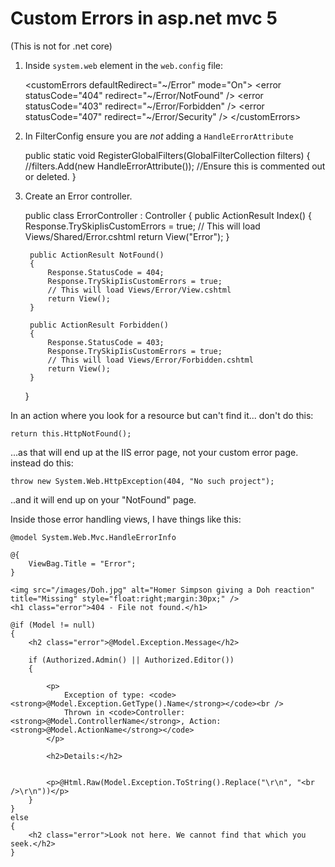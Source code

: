 # Custom Errors in asp.net mvc 5

(This is not for .net core)


1. Inside `system.web` element in the `web.config` file:

	&lt;customErrors defaultRedirect="~/Error" mode="On"&gt;
		&lt;error statusCode="404" redirect="~/Error/NotFound" /&gt;
		&lt;error statusCode="403" redirect="~/Error/Forbidden" /&gt;
		&lt;error statusCode="407" redirect="~/Error/Security" /&gt;
	&lt;/customErrors&gt;

2. In FilterConfig ensure you are *not* adding a `HandleErrorAttribute`

	public static void RegisterGlobalFilters(GlobalFilterCollection filters)
	{
		//filters.Add(new HandleErrorAttribute()); //Ensure this is commented out or deleted.
	}

3. Create an Error controller.

	public class ErrorController : Controller
	{
		public ActionResult Index()
		{
			Response.TrySkipIisCustomErrors = true;
			// This will load Views/Shared/Error.cshtml
			return View("Error");
		}

		public ActionResult NotFound()
		{
			Response.StatusCode = 404;
			Response.TrySkipIisCustomErrors = true;
			// This will load Views/Error/View.cshtml
			return View();
		}

		public ActionResult Forbidden()
		{
			Response.StatusCode = 403;
			Response.TrySkipIisCustomErrors = true;
			// This will load Views/Error/Forbidden.cshtml
			return View();
		}
	}



In an action where you look for a resource but can't find it... don't do this:

	return this.HttpNotFound();

...as that will end up at the IIS error page, not your custom error page.
instead do this:



	throw new System.Web.HttpException(404, "No such project");

..and it will end up on your "NotFound" page.


Inside those error handling views, I have things like this:


	@model System.Web.Mvc.HandleErrorInfo

	@{
		ViewBag.Title = "Error";
	}

	<img src="/images/Doh.jpg" alt="Homer Simpson giving a Doh reaction" title="Missing" style="float:right;margin:30px;" />
	<h1 class="error">404 - File not found.</h1>

	@if (Model != null)
	{
		<h2 class="error">@Model.Exception.Message</h2>

		if (Authorized.Admin() || Authorized.Editor())
		{

			<p>
				Exception of type: <code><strong>@Model.Exception.GetType().Name</strong></code><br />
				Thrown in <code>Controller: <strong>@Model.ControllerName</strong>, Action: <strong>@Model.ActionName</strong></code>
			</p>

			<h2>Details:</h2>


			<p>@Html.Raw(Model.Exception.ToString().Replace("\r\n", "<br />\r\n"))</p>
		}
	}
	else
	{
		<h2 class="error">Look not here. We cannot find that which you seek.</h2>
	}

